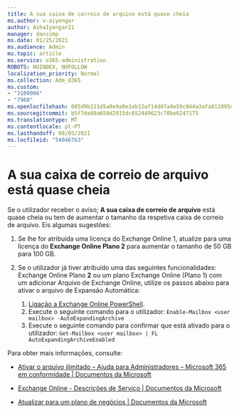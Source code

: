 ```yaml
---
title: A sua caixa de correio de arquivo está quase cheia
ms.author: v-aiyengar
author: AshaIyengar21
manager: dansimp
ms.date: 01/25/2021
ms.audience: Admin
ms.topic: article
ms.service: o365-administration
ROBOTS: NOINDEX, NOFOLLOW
localization_priority: Normal
ms.collection: Adm_O365
ms.custom:
- "3100006"
- "7960"
ms.openlocfilehash: 085d9b211d5a8e9a0e1eb12af14d87a4e59c844a3afa012095dfd60db316ad14
ms.sourcegitcommit: b5f7da89a650d2915dc652449623c78be6247175
ms.translationtype: MT
ms.contentlocale: pt-PT
ms.lasthandoff: 08/05/2021
ms.locfileid: "54046763"
---
```

# <a name="your-archive-mailbox-is-almost-full"></a>A sua caixa de correio de arquivo está quase cheia

Se o utilizador receber o aviso; **A sua caixa de correio de arquivo** está quase cheia ou tem de aumentar o tamanho da respetiva caixa de correio de arquivo. Eis algumas sugestões:

1. Se lhe for atribuída uma licença do Exchange Online 1, atualize para uma licença do **Exchange Online Plano 2** para aumentar o tamanho de 50 GB para 100 GB.
1. Se o utilizador já tiver atribuído uma das seguintes funcionalidades: Exchange Online Plano **2** ou um plano Exchange Online (Plano 1) com um adicionar Arquivo de Exchange Online, utilize os passos abaixo para ativar o arquivo de Expansão Automática:
 
    1. [Ligação a Exchange Online PowerShell](https://docs.microsoft.com/powershell/exchange/connect-to-exchange-online-powershell?view=exchange-ps&preserve-view=true).
    2. Execute o seguinte comando para o utilizador:  `Enable-Mailbox <user mailbox> -AutoExpandingArchive`
    1. Execute o seguinte comando para confirmar que está ativado para o utilizador:  `Get-Mailbox <user mailbox> | FL AutoExpandingArchiveEnabled`

Para obter mais informações, consulte:

- [Ativar o arquivo ilimitado – Ajuda para Administradores – Microsoft 365 em conformidade | Documentos da Microsoft](https://docs.microsoft.com/microsoft-365/compliance/enable-unlimited-archiving?view=o365-worldwide&preserve-view=true)

- [Exchange Online - Descrições de Serviço | Documentos da Microsoft](https://docs.microsoft.com/office365/servicedescriptions/exchange-online-service-description/exchange-online-limits?redirectedfrom=MSDN#storage-limits-across-standalone-plans)

- [Atualizar para um plano de negócios | Documentos da Microsoft](https://docs.microsoft.com/microsoft-365/commerce/subscriptions/upgrade-to-different-plan?view=o365-worldwide&preserve-view=true)

